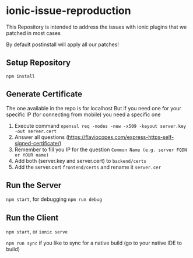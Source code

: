 # ionic-issue-reproduction
This Repository is intended to address the issues with ionic plugins that we patched in most cases

By default postinstall will apply all our patches!

## Setup Repository

`npm install`

## Generate Certificate
The one available in the repo is for localhost
But if you need one for your specific IP (for connecting from mobile) you need a specific one

1. Execute command `openssl req -nodes -new -x509 -keyout server.key -out server.cert`
2. Answer all questions (https://flaviocopes.com/express-https-self-signed-certificate/)
3. Remember to fill you IP for the question `Common Name (e.g. server FQDN or YOUR name)`
4. Add both (server.key and server.cert) to `backend/certs`
4. Add the server.cert `frontend/certs` and rename it `server.cer`

## Run the Server

`npm start`, for debugging `npm run debug`

## Run the Client

`npm start`, or `ionic serve`

`npm run sync` if you like to sync for a native build (go to your native IDE to build)
